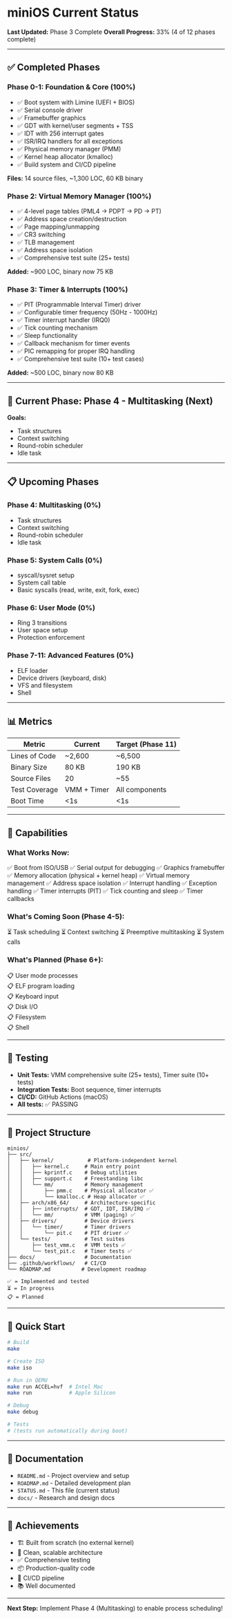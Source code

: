 # miniOS Current Status

**Last Updated:** Phase 3 Complete
**Overall Progress:** 33% (4 of 12 phases complete)

---

## ✅ Completed Phases

### Phase 0-1: Foundation & Core (100%)
- ✅ Boot system with Limine (UEFI + BIOS)
- ✅ Serial console driver
- ✅ Framebuffer graphics
- ✅ GDT with kernel/user segments + TSS
- ✅ IDT with 256 interrupt gates
- ✅ ISR/IRQ handlers for all exceptions
- ✅ Physical memory manager (PMM)
- ✅ Kernel heap allocator (kmalloc)
- ✅ Build system and CI/CD pipeline

**Files:** 14 source files, ~1,300 LOC, 60 KB binary

### Phase 2: Virtual Memory Manager (100%)
- ✅ 4-level page tables (PML4 → PDPT → PD → PT)
- ✅ Address space creation/destruction
- ✅ Page mapping/unmapping
- ✅ CR3 switching
- ✅ TLB management
- ✅ Address space isolation
- ✅ Comprehensive test suite (25+ tests)

**Added:** ~900 LOC, binary now 75 KB

### Phase 3: Timer & Interrupts (100%)
- ✅ PIT (Programmable Interval Timer) driver
- ✅ Configurable timer frequency (50Hz - 1000Hz)
- ✅ Timer interrupt handler (IRQ0)
- ✅ Tick counting mechanism
- ✅ Sleep functionality
- ✅ Callback mechanism for timer events
- ✅ PIC remapping for proper IRQ handling
- ✅ Comprehensive test suite (10+ test cases)

**Added:** ~500 LOC, binary now 80 KB

---

## 🚧 Current Phase: Phase 4 - Multitasking (Next)

**Goals:**
- Task structures
- Context switching
- Round-robin scheduler
- Idle task

---

## 📋 Upcoming Phases

### Phase 4: Multitasking (0%)
- Task structures
- Context switching
- Round-robin scheduler
- Idle task

### Phase 5: System Calls (0%)
- syscall/sysret setup
- System call table
- Basic syscalls (read, write, exit, fork, exec)

### Phase 6: User Mode (0%)
- Ring 3 transitions
- User space setup
- Protection enforcement

### Phase 7-11: Advanced Features (0%)
- ELF loader
- Device drivers (keyboard, disk)
- VFS and filesystem
- Shell

---

## 📊 Metrics

| Metric | Current | Target (Phase 11) |
|--------|---------|-------------------|
| Lines of Code | ~2,600 | ~6,500 |
| Binary Size | 80 KB | 190 KB |
| Source Files | 20 | ~55 |
| Test Coverage | VMM + Timer | All components |
| Boot Time | <1s | <1s |

---

## 🎯 Capabilities

### What Works Now:
✅ Boot from ISO/USB
✅ Serial output for debugging
✅ Graphics framebuffer
✅ Memory allocation (physical + kernel heap)
✅ Virtual memory management
✅ Address space isolation
✅ Interrupt handling
✅ Exception handling
✅ Timer interrupts (PIT)
✅ Tick counting and sleep
✅ Timer callbacks

### What's Coming Soon (Phase 4-5):
⏳ Task scheduling
⏳ Context switching
⏳ Preemptive multitasking
⏳ System calls  

### What's Planned (Phase 6+):
📋 User mode processes  
📋 ELF program loading  
📋 Keyboard input  
📋 Disk I/O  
📋 Filesystem  
📋 Shell  

---

## 🧪 Testing

- **Unit Tests:** VMM comprehensive suite (25+ tests), Timer suite (10+ tests)
- **Integration Tests:** Boot sequence, timer interrupts
- **CI/CD:** GitHub Actions (macOS)
- **All tests:** ✅ PASSING

---

## 📁 Project Structure

```
minios/
├── src/
│   ├── kernel/           # Platform-independent kernel
│   │   ├── kernel.c     # Main entry point
│   │   ├── kprintf.c    # Debug utilities
│   │   ├── support.c    # Freestanding libc
│   │   └── mm/          # Memory management
│   │       ├── pmm.c    # Physical allocator ✅
│   │       └── kmalloc.c # Heap allocator ✅
│   ├── arch/x86_64/     # Architecture-specific
│   │   ├── interrupts/  # GDT, IDT, ISR/IRQ ✅
│   │   └── mm/          # VMM (paging) ✅
│   ├── drivers/         # Device drivers
│   │   └── timer/       # Timer drivers
│   │       └── pit.c    # PIT driver ✅
│   └── tests/           # Test suites
│       ├── test_vmm.c   # VMM tests ✅
│       └── test_pit.c   # Timer tests ✅
├── docs/                # Documentation
├── .github/workflows/   # CI/CD
└── ROADMAP.md          # Development roadmap

✅ = Implemented and tested
⏳ = In progress
📋 = Planned
```

---

## 🚀 Quick Start

```bash
# Build
make

# Create ISO
make iso

# Run in QEMU
make run ACCEL=hvf  # Intel Mac
make run            # Apple Silicon

# Debug
make debug

# Tests
# (tests run automatically during boot)
```

---

## 📖 Documentation

- `README.md` - Project overview and setup
- `ROADMAP.md` - Detailed development plan
- `STATUS.md` - This file (current status)
- `docs/` - Research and design docs

---

## 🎉 Achievements

- 🏗️ Built from scratch (no external kernel)
- 🔧 Clean, scalable architecture
- ✅ Comprehensive testing
- 📦 Production-quality code
- 🚀 CI/CD pipeline
- 📚 Well documented

---

**Next Step:** Implement Phase 4 (Multitasking) to enable process scheduling!
